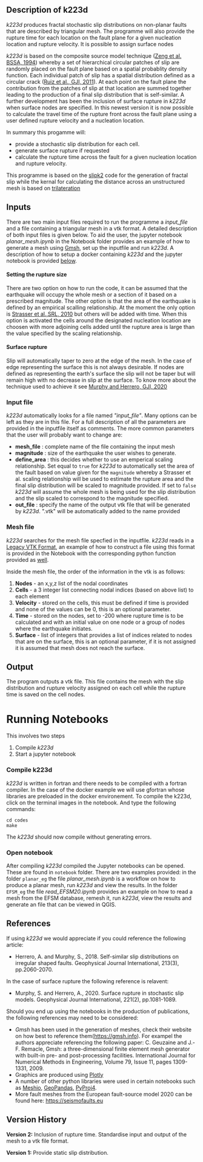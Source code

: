 ## Description of k223d

_k223d_ produces fractal stochastic slip distributions on non-planar faults that are described by triangular mesh. The programme will also provide the rupture time for each location on the fault plane for a given nucleation location and rupture velocity. It is possible to assign surface nodes 

_k223d_ is based on the composite source model technique ([Zeng et al. BSSA, 1994](https://agupubs.onlinelibrary.wiley.com/doi/abs/10.1029/94GL00367)) whereby a set of hierarchical circular patches of slip are randomly placed on the fault plane based on a spatial probablity density function. Each individual patch of slip has a spatial distribution defined as a circular crack ([Ruiz et al., GJI, 2011](https://academic.oup.com/gji/article/186/1/226/697919)). At each point on the fault plane the contribution from the patches of slip at that location are summed together leading to the production of a final slip distribution that is self-similar. A further development has been the inclusion of surface rupture in _k223d_ when surface nodes are specified. In this newest version it is now possible to calculate the travel time of the rupture front across the fault plane using a user defined rupture velocity and a nucleation location.  

In summary this progamme will:
- provide a stochastic slip distribution for each cell. 
- generate surface rupture if requested
- calculate the rupture time across the fault for a given nucleation location and rupture velocity. 

This programme is based on the [slipk2](https://github.com/andherit/slipk2) code for the generation of fractal slip while the kernal for calculating the distance across an unstructured mesh is based on [trilateration](https://github.com/andherit/trilateration)

## Inputs
There are two main input files required to run the programme a _input_file_  and a file containing a triangular mesh in a vtk format. A detailed description of both input files is given below. To aid the user, the jupyter notebook _planar_mesh.ipynb_ in the Notebook folder provides an example of how to generate a mesh using [Gmsh](https://gmsh.info), set up the inputfile and run _k223d_. A description of how to setup a docker containing _k223d_ and the jupyter notebook is provided [below](##Setting-up-Docker-Image).

#### Setting the rupture size
There are two option on how to run the code, it can be assumed that the earthquake will occupy the whole mesh or a section of it based on a prescribed magnitude. The other option is that the area of the earthquake is defined by an empirical scalling relationship. At the moment the only option is [Strasser et al.,SRL, 2010](https://pubs.geoscienceworld.org/ssa/srl/article/81/6/941/143755/Scaling-of-the-Source-Dimensions-of-Interface-and) but others will be added with time. When this option is activated the cells around the designated nucleation location are choosen with more adjoining cells added until the rupture area is large than the value specified by the scaling relationship.


#### Surface rupture
Slip will automatically taper to zero at the edge of the mesh. In the case of edge representing the surface this is not always desirable. If nodes are defined as representing the earth's surface the slip will not be taper but will remain high with no decrease in slip at the surface. To know more about the technique used to achieve it see [Murphy and Herrero, GJI, 2020](https://academic.oup.com/gji/article/213/3/2060/4939268)

### Input file
_k223d_ automatically looks for a file named _"input_file"_. Many options can be left as they are in this file. For a full description of all the parameters are provided in the inputfile itself as comments. The more common parameters that the user will probably want to change are:
- **mesh_file** : complete name of the file containing the input mesh
- **magnitude** : size of the earthquake the user wishes to generate.
- **define_area** : this decides whether to use an emperical scaling relationship. Set equal to `true` for _k223d_ to automatically set the area of the fault based on value given for the `magnitude` whereby a Strasser et al. scaling relationship will be used to estimate the rupture area and the final slip distribution will be scaled to magnitude provided. If set to `false` _k223d_ will assume the whole mesh is being used for the slip distribution and the slip scaled to correspond to the magnitude specified.  
- **out_file** : specify the name of the output vtk file that will be generated by _k223d_. ".vtk" will be automatically added to the name provided


### Mesh file
_k223d_ searches for the mesh file specfied in the inputfile. _k223d_ reads in a [Legacy VTK Format](https://docs.vtk.org/en/latest/design_documents/VTKFileFormats.html), an example of how to construct a file using this format is provided in the Notebook with the corresponding python function provided as [well](notebook/notebook_utils.py#L259).  

Inside the mesh file, the order of the information in the vtk is as follows:
1) **Nodes** - an x,y,z list of the nodal coordinates
2) **Cells** - a 3 integer list connecting nodal indices (based on above list) to each element
3) **Velocity** - stored on the cells, this must be defined if time is provided and none of the values can be 0, this is an optional parameter.  
4) **Time** - stored on the nodes, set to -200 where rupture time is to be calculated and with an initial value on one node or a group of nodes where the earthquake initiates. 
5) **Surface** - list of integers that provides a list of indices related to nodes that are on the surface, this is an optional parameter, if it is not assigned it is assumed that mesh does not reach the surface.  


## Output 
The program outputs a vtk file. This file contains the mesh with the slip distribution and rupture velocity assigned on each cell while the rupture time is saved on the cell nodes. 

# Running Notebooks
This involves two steps 
1. Compile _k223d_
2. Start a jupyter notebook

### Compile k223d
_k223d_ is written in fortran and there needs to be compiled with a fortran compiler. In the case of the docker example we will use gfortran whose libraries are preloaded in the docker environement. To compile the k223d, click on the terminal images in the notebook. And type the following commands:
```
cd codes 
make 
```
The _k223d_ should now compile without generating errors. 

### Open notebook 
After compiling _k223d_ compiled the Jupyter notebooks can be opened. These are found in `notebook` folder. There are two examples provided: in the folder `planar_eg` the file _planar_mesh.ipynb_ is a workflow on how to produce a planar mesh, run _k223d_ and view the results. In the folder `EFSM_eg` the file _read_EFSM20.ipynb_ provides an example on how to read a mesh from the EFSM database, remesh it, run _k223d_, view the results and generate an file that can be viewed in QGIS. 



## References 
If using _k223d_ we would appreciate if you could reference the following article:
- Herrero, A. and Murphy, S., 2018. Self-similar slip distributions on irregular shaped faults. Geophysical Journal International, 213(3), pp.2060-2070.

In the case of surface rupture the following reference is relavent:
- Murphy, S. and Herrero, A., 2020. Surface rupture in stochastic slip models. Geophysical Journal International, 221(2), pp.1081-1089.

Should you end up using the notebooks in the production of publications, the following references may need to be considered: 
- _Gmsh_ has been used in the generation of meshes, check their website on how best to reference them(https://gmsh.info). For exampel the authors appreciate referencing the following paper: C. Geuzaine and J.-F. Remacle, Gmsh: a three-dimensional finite element mesh generator with built-in pre- and post-processing facilities. International Journal for Numerical Methods in Engineering, Volume 79, Issue 11, pages 1309-1331, 2009.
- Graphics are produced using [Plotly](https://plotly.com/chart-studio-help/citations/)
- A number of other python libraries were used in certain notebooks such as [Meshio](https://zenodo.org/records/1288334), [GeoPandas](https://zenodo.org/records/3946761#.Xy24LC2ZPOQ), [PyProj4](https://zenodo.org/records/4571637).
- More fault meshes from the European fault-source model 2020 can be found here:  https://seismofaults.eu



## Version History 
**Version 2:** Inclusion of rupture time. Standardise input and output of the mesh to a vtk file format. 

**Version 1:** Provide static slip distribution. 


